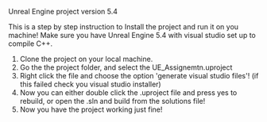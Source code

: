 Unreal Engine project version 5.4

This is a step by step instruction to Install the project and run it on you machine!
Make sure you have Unreal Engine 5.4 with visual studio set up to compile C++.


1. Clone the project on your local machine.
2. Go the the project folder, and select the UE_Assignemtn.uproject
3. Right click the file and choose the option 'generate visual studio files'! (if this failed check you visual studio installer)
4. Now you can either double click the .uproject file and press yes to rebuild, or open the .sln and build from the solutions file!
5. Now you have the project working just fine!

